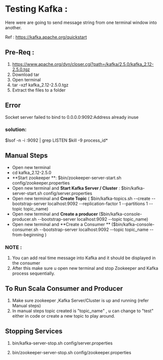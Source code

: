 # **Testing Kafka :**
Here were are going to send message string from one terminal window into another.

Ref : https://kafka.apache.org/quickstart

## **Pre-Req :**

1) https://www.apache.org/dyn/closer.cgi?path=/kafka/2.5.0/kafka_2.12-2.5.0.tgz
2) Download tar
3) Open terminal
4) tar -xzf kafka_2.12-2.5.0.tgz
5) Extract the files to a folder

## **Error**
Socket server failed to bind to 0.0.0.0:9092:Address already inuse

### solution:
$lsof -n -i :9092 | grep LISTEN
$kill -9 process_id*

## **Manual Steps** 
* Open new terminal
* cd kafka_2.12-2.5.0
* **Start zookeeper **: $bin/zookeeper-server-start.sh config/zookeeper.properties
* Open new terminal and **Start Kafka Server / Cluster** : $bin/kafka-server-start.sh config/server.properties 
* Open new terminal and **Create Topic** ( $bin/kafka-topics.sh --create --bootstrap-server localhost:9092 --replication-factor 1 --partitions 1 --topic topic_name)
*  Open new terminal and **Create a producer** ($bin/kafka-console-producer.sh --bootstrap-server localhost:9092 --topic topic_name)
* Open new terminal and **Create a Consumer ** ($bin/kafka-console-consumer.sh --bootstrap-server localhost:9092 --topic topic_name --from-beginning )

### NOTE : 
1) You can add real time message into Kafka and it should be displayed in the consumer
2) After this make sure u open new terminal and stop Zookeeper and Kafka process sequentially.

## **To Run Scala Consumer and Producer**
1. Make sure zookeeper ,Kafka Server/Cluster is up and running (refer Manual steps)
2. In manual steps topic created is "topic_name" , u can change to "test" either in code or create a new topic to play around.

## **Stopping Services** 

1) bin/kafka-server-stop.sh config/server.properties

2) bin/zookeeper-server-stop.sh config/zookeeper.properties

